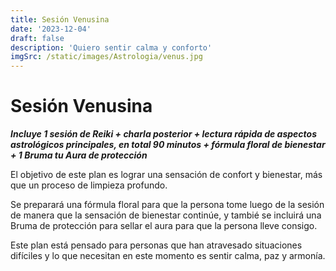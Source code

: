 ```yaml
---
title: Sesión Venusina
date: '2023-12-04'
draft: false
description: 'Quiero sentir calma y conforto'
imgSrc: /static/images/Astrologia/venus.jpg
---
```


# Sesión Venusina

**_Incluye 1 sesión de Reiki + charla posterior + lectura rápida de aspectos astrológicos principales, en total 90 minutos + fórmula floral de bienestar + 1 Bruma tu Aura de protección_**

El objetivo de este plan es lograr una sensación de confort y bienestar, más que un proceso de limpieza profundo.

Se preparará una fórmula floral para que la persona tome luego de la sesión de manera que la sensación de bienestar continúe, y tambié se incluirá una Bruma de protección para sellar el aura para que la persona lleve consigo.

Este plan está pensado para personas que han atravesado situaciones difíciles y lo que necesitan en este momento es sentir calma, paz y armonía.
